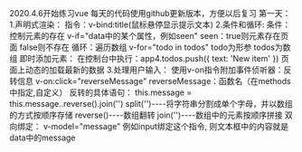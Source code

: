 2020.4.6开始练习vue
    每天的代码使用github更新版本，方便以后复习
    第一天：
    1.声明式渲染：
        指令：v-bind:title(鼠标悬停显示提示文本)
    2.条件和循环:
        条件：控制元素的存在
            v-if="data中的某个属性，例如seen"
                seen：true则元素存在页面
                    false则不存在
        循环：遍历数组
            v-for="todo in todos"
                todo为形参 
                todos为数组
        即时添加元素：
            在控制台中执行：app4.todos.push({ text: 'New item' })
                页面上动态的加载最新的数据
    3.处理用户输入：
        使用v-on指令附加事件侦听器：反转信息
            v-on:click="reverseMessage"
                reverseMessage：函数名（在methods中指定,自定义）
                反转的具体语句：
                    this.message = this.message..reverse().join('')
                    split('')----将字符串分割成单个字母，并以数组的方式按顺序存储
                    reverse()----数组翻转
                    join('')----数组中的元素按顺序拼接
        双向绑定：
            v-model="message"
                例如input绑定这个指令, 则文本框中的内容就是data中的message
